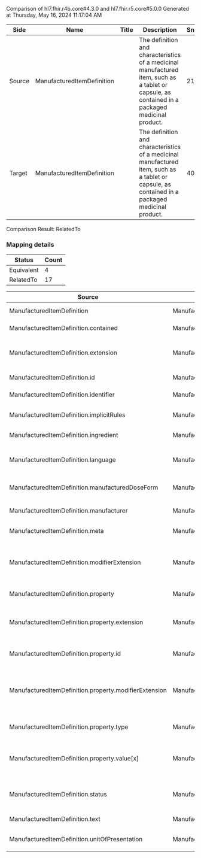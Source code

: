 Comparison of hl7.fhir.r4b.core#4.3.0 and hl7.fhir.r5.core#5.0.0
Generated at Thursday, May 16, 2024 11:17:04 AM

| Side | Name | Title | Description | Snapshot | Differential |
| --- | --- | --- | --- | --- | --- |
| Source | ManufacturedItemDefinition |  | The definition and characteristics of a medicinal manufactured item, such as a tablet or capsule, as contained in a packaged medicinal product. | 21 | 10 |
| Target | ManufacturedItemDefinition |  | The definition and characteristics of a medicinal manufactured item, such as a tablet or capsule, as contained in a packaged medicinal product. | 40 | 23 |


Comparison Result: RelatedTo


### Mapping details

| Status | Count |
| ------ | ----- |
Equivalent | 4 |
RelatedTo | 17 |


| Source | Target | Status | Message |
| ------ | ------ | ------ | ------- |
| ManufacturedItemDefinition | ManufacturedItemDefinition | Equivalent | R4B `ManufacturedItemDefinition` maps as Equivalent to R5 `ManufacturedItemDefinition` |
| ManufacturedItemDefinition.contained | ManufacturedItemDefinition.contained | Equivalent | R4B `ManufacturedItemDefinition.contained` maps as Equivalent to R5 `ManufacturedItemDefinition.contained` |
| ManufacturedItemDefinition.extension | ManufacturedItemDefinition.extension | RelatedTo | R4B `ManufacturedItemDefinition.extension` maps as RelatedTo to R5 `ManufacturedItemDefinition.extension` - extension has change due to type change: R4B `extension` `Extension` maps as RelatedTo for R5 `extension` |
| ManufacturedItemDefinition.id | ManufacturedItemDefinition.id | Equivalent | R4B `ManufacturedItemDefinition.id` maps as Equivalent to R5 `ManufacturedItemDefinition.id` |
| ManufacturedItemDefinition.identifier | ManufacturedItemDefinition.identifier | Equivalent | R4B `ManufacturedItemDefinition.identifier` maps as Equivalent to R5 `ManufacturedItemDefinition.identifier` |
| ManufacturedItemDefinition.implicitRules | ManufacturedItemDefinition.implicitRules | Equivalent | R4B `ManufacturedItemDefinition.implicitRules` maps as Equivalent to R5 `ManufacturedItemDefinition.implicitRules` |
| ManufacturedItemDefinition.ingredient | ManufacturedItemDefinition.ingredient | Equivalent | R4B `ManufacturedItemDefinition.ingredient` maps as Equivalent to R5 `ManufacturedItemDefinition.ingredient` |
| ManufacturedItemDefinition.language | ManufacturedItemDefinition.language | RelatedTo | R4B `ManufacturedItemDefinition.language` maps as RelatedTo to R5 `ManufacturedItemDefinition.language` - language made the binding required (from Preferred) for http://hl7.org/fhir/ValueSet/all-languages|5.0.0 |
| ManufacturedItemDefinition.manufacturedDoseForm | ManufacturedItemDefinition.manufacturedDoseForm | Equivalent | R4B `ManufacturedItemDefinition.manufacturedDoseForm` maps as Equivalent to R5 `ManufacturedItemDefinition.manufacturedDoseForm` |
| ManufacturedItemDefinition.manufacturer | ManufacturedItemDefinition.manufacturer | Equivalent | R4B `ManufacturedItemDefinition.manufacturer` maps as Equivalent to R5 `ManufacturedItemDefinition.manufacturer` |
| ManufacturedItemDefinition.meta | ManufacturedItemDefinition.meta | Equivalent | R4B `ManufacturedItemDefinition.meta` maps as Equivalent to R5 `ManufacturedItemDefinition.meta` |
| ManufacturedItemDefinition.modifierExtension | ManufacturedItemDefinition.modifierExtension | RelatedTo | R4B `ManufacturedItemDefinition.modifierExtension` maps as RelatedTo to R5 `ManufacturedItemDefinition.modifierExtension` - modifierExtension has change due to type change: R4B `modifierExtension` `Extension` maps as RelatedTo for R5 `modifierExtension` |
| ManufacturedItemDefinition.property | ManufacturedItemDefinition.property | Equivalent | R4B `ManufacturedItemDefinition.property` maps as Equivalent to R5 `ManufacturedItemDefinition.property` |
| ManufacturedItemDefinition.property.extension | ManufacturedItemDefinition.property.extension | RelatedTo | R4B `ManufacturedItemDefinition.property.extension` maps as RelatedTo to R5 `ManufacturedItemDefinition.property.extension` - extension has change due to type change: R4B `extension` `Extension` maps as RelatedTo for R5 `extension` |
| ManufacturedItemDefinition.property.id | ManufacturedItemDefinition.property.id | Equivalent | R4B `ManufacturedItemDefinition.property.id` maps as Equivalent to R5 `ManufacturedItemDefinition.property.id` |
| ManufacturedItemDefinition.property.modifierExtension | ManufacturedItemDefinition.property.modifierExtension | RelatedTo | R4B `ManufacturedItemDefinition.property.modifierExtension` maps as RelatedTo to R5 `ManufacturedItemDefinition.property.modifierExtension` - modifierExtension has change due to type change: R4B `modifierExtension` `Extension` maps as RelatedTo for R5 `modifierExtension` |
| ManufacturedItemDefinition.property.type | ManufacturedItemDefinition.property.type | Equivalent | R4B `ManufacturedItemDefinition.property.type` maps as Equivalent to R5 `ManufacturedItemDefinition.property.type` |
| ManufacturedItemDefinition.property.value[x] | ManufacturedItemDefinition.property.value[x] | RelatedTo | R4B `ManufacturedItemDefinition.property.value[x]` maps as RelatedTo to R5 `ManufacturedItemDefinition.property.value[x]` - value[x] has change due to type change: R4B `value[x]` `Attachment` maps as RelatedTo for R5 `value[x]` |
| ManufacturedItemDefinition.status | ManufacturedItemDefinition.status | Equivalent | R4B `ManufacturedItemDefinition.status` maps as Equivalent to R5 `ManufacturedItemDefinition.status` - status has compatible required binding for code type: http://hl7.org/fhir/ValueSet/publication-status|4.3.0 and http://hl7.org/fhir/ValueSet/publication-status|5.0.0 (Equivalent) |
| ManufacturedItemDefinition.text | ManufacturedItemDefinition.text | Equivalent | R4B `ManufacturedItemDefinition.text` maps as Equivalent to R5 `ManufacturedItemDefinition.text` |
| ManufacturedItemDefinition.unitOfPresentation | ManufacturedItemDefinition.unitOfPresentation | Equivalent | R4B `ManufacturedItemDefinition.unitOfPresentation` maps as Equivalent to R5 `ManufacturedItemDefinition.unitOfPresentation` |

